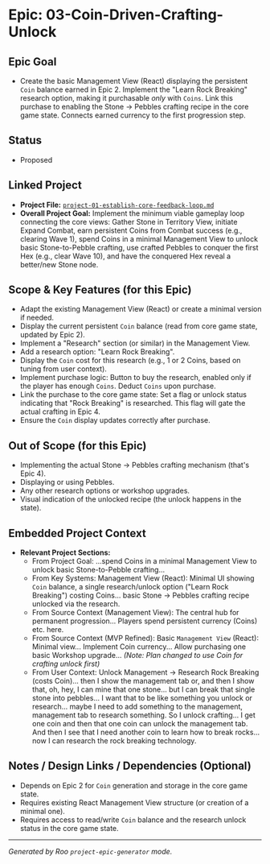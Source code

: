 # Epic: 03-Coin-Driven-Crafting-Unlock

## Epic Goal

*   Create the basic Management View (React) displaying the persistent `Coin` balance earned in Epic 2. Implement the "Learn Rock Breaking" research option, making it purchasable *only* with `Coins`. Link this purchase to enabling the Stone -> Pebbles crafting recipe in the core game state. Connects earned currency to the first progression step.

## Status

*   Proposed

## Linked Project

*   **Project File:** [`project-01-establish-core-feedback-loop.md`](../project-01-establish-core-feedback-loop.md)
*   **Overall Project Goal:** Implement the minimum viable gameplay loop connecting the core views: Gather Stone in Territory View, initiate Expand Combat, earn persistent Coins from Combat success (e.g., clearing Wave 1), spend Coins in a minimal Management View to unlock basic Stone-to-Pebble crafting, use crafted Pebbles to conquer the first Hex (e.g., clear Wave 10), and have the conquered Hex reveal a better/new Stone node.

## Scope & Key Features (for this Epic)

*   Adapt the existing Management View (React) or create a minimal version if needed.
*   Display the current persistent `Coin` balance (read from core game state, updated by Epic 2).
*   Implement a "Research" section (or similar) in the Management View.
*   Add a research option: "Learn Rock Breaking".
*   Display the `Coin` cost for this research (e.g., 1 or 2 Coins, based on tuning from user context).
*   Implement purchase logic: Button to buy the research, enabled only if the player has enough `Coins`. Deduct `Coins` upon purchase.
*   Link the purchase to the core game state: Set a flag or unlock status indicating that "Rock Breaking" is researched. This flag will gate the actual crafting in Epic 4.
*   Ensure the `Coin` display updates correctly after purchase.

## Out of Scope (for this Epic)

*   Implementing the actual Stone -> Pebbles crafting mechanism (that's Epic 4).
*   Displaying or using Pebbles.
*   Any other research options or workshop upgrades.
*   Visual indication of the unlocked recipe (the unlock happens in the state).

## Embedded Project Context

*   **Relevant Project Sections:**
    *   From Project Goal: ...spend Coins in a minimal Management View to unlock basic Stone-to-Pebble crafting...
    *   From Key Systems: Management View (React): Minimal UI showing `Coin` balance, a single research/unlock option ("Learn Rock Breaking") costing Coins... basic Stone -> Pebbles crafting recipe unlocked via the research.
    *   From Source Context (Management View): The central hub for permanent progression... Players spend persistent currency (Coins) etc. here.
    *   From Source Context (MVP Refined): Basic `Management View` (React): Minimal view... Implement Coin currency... Allow purchasing one basic Workshop upgrade... *(Note: Plan changed to use Coin for crafting unlock first)*
    *   From User Context: Unlock Management -> Research Rock Breaking (costs Coin)... then I show the management tab or, and then I show that, oh, hey, I can mine that one stone... but I can break that single stone into pebbles... I want that to be like something you unlock or research... maybe I need to add something to the management, management tab to research something. So I unlock crafting... I get one coin and then that one coin can unlock the management tab. And then I see that I need another coin to learn how to break rocks... now I can research the rock breaking technology.

## Notes / Design Links / Dependencies (Optional)

*   Depends on Epic 2 for `Coin` generation and storage in the core game state.
*   Requires existing React Management View structure (or creation of a minimal one).
*   Requires access to read/write `Coin` balance and the research unlock status in the core game state.

---
*Generated by Roo `project-epic-generator` mode.*
